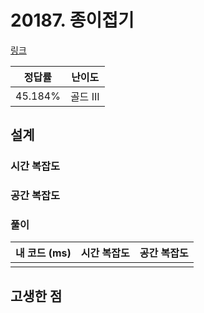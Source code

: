 # 20187. 종이접기

[링크](https://www.acmicpc.net/problem/20187)

| 정답률  |  난이도  |
| :-----: | :------: |
| 45.184% | 골드 III |

## 설계

### 시간 복잡도

### 공간 복잡도

### 풀이

| 내 코드 (ms) | 시간 복잡도 | 공간 복잡도 |
| :----------: | :---------: | :---------: |
|              |             |             |

## 고생한 점
